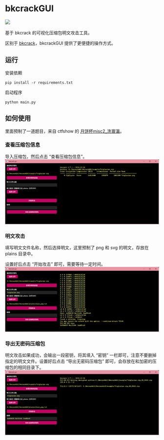 # bkcrackGUI
<a href="https://qm.qq.com/q/fZMW9VWoUg"><img src="https://img.shields.io/badge/%E4%BD%9C%E8%80%85QQ-1763227052-blue"></a>

基于 bkcrack 的可视化压缩包明文攻击工具。

区别于 [bkcrack](https://github.com/kimci86/bkcrack/tree/master)，bkcrackGUI 提供了更便捷的操作方式。

## 运行
安装依赖
```shell
pip install -r requirements.txt
```
启动程序
```shell
python main.py
```
## 如何使用
里面预制了一道题目，来自 ctfshow 的 [月饼杯misc2_洗寰瀛](https://ctf.show/challenges#misc2_%E6%B4%97%E5%AF%B0%E7%80%9B-496)。
### 查看压缩包信息
导入压缩包，然后点击 “查看压缩包信息”。
![](./pics/c74439db4eca3d4e89f1f4e3b84ed6b2.png)

### 明文攻击
填写明文文件名称，然后选择明文，这里预制了 png 和 svg 的明文，存放在 plains 目录中。

设置好后点击 “开始攻击” 即可，需要等待一定时间。
![](./pics/06b92b010c3d8cf1697dd669b21d5636.png)

### 导出无密码压缩包
明文攻击如果成功，会输出一段密钥，将其填入 “密钥” 一栏即可，注意不要删掉指定的明文文件。设置好后点击 “导出无密码压缩包” 即可，会存放在和加密的压缩包的相同目录下。
![](./pics/d008d3e7cdfba71f4f9b7149aa4f0b64.png)

